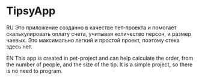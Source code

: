 # TipsyApp

RU 
Это приложение созданно в качестве пет-проекта и помогает скалькулировать оплату счета, учитывая количество персон, и размер чаевых.
Это максимально легкий и простой проект, поэтому стека здесь нет.

EN
This app is created in pet-project and can help calculate the order, from the number of people, and the size of the tip.
It is a simple project, so there is no need to program. 
